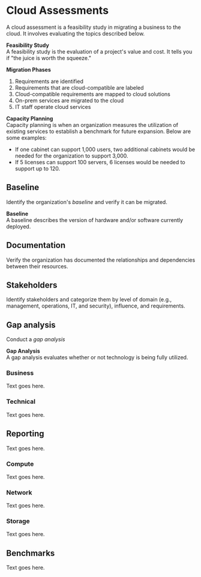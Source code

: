 # Cloud Assessments
A cloud assessment is a feasibility study in migrating a business to the cloud. It involves evaluating the topics described below. 

**Feasibility Study**  
A feasibility study is the evaluation of a project's value and cost. It tells you if "the juice is worth the squeeze."

**Migration Phases**  
1. Requirements are identified
2. Requirements that are cloud-compatible are labeled
3. Cloud-compatible requirements are mapped to cloud solutions
4. On-prem services are migrated to the cloud
5. IT staff operate cloud services

**Capacity Planning**  
Capacity planning is when an organization measures the utilization of existing services to establish a benchmark for future expansion. Below are some examples:
* If one cabinet can support 1,000 users, two additional cabinets would be needed for the organization to support 3,000. 
* If 5 licenses can support 100 servers, 6 licenses would be needed to support up to 120.

## Baseline
Identify the organization's *baseline* and verify it can be migrated. 

**Baseline**  
A baseline describes the version of hardware and/or software currently deployed. 

## Documentation
Verify the organization has documented the relationships and dependencies between their resources. 

## Stakeholders
Identify stakeholders and categorize them by level of domain (e.g., management, operations, IT, and security), influence, and requirements. 

## Gap analysis
Conduct a *gap analysis* 

**Gap Analysis**  
A gap analysis evaluates whether or not technology is being fully utilized.  

### Business
Text goes here.

### Technical
Text goes here.

## Reporting
Text goes here.

### Compute
Text goes here.

### Network
Text goes here.

### Storage
Text goes here.

## Benchmarks
Text goes here.